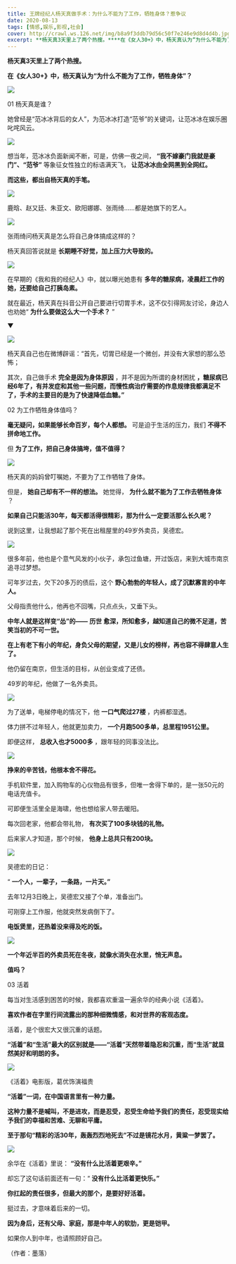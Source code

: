 ```yaml
---
title: 王牌经纪人杨天真做手术：为什么不能为了工作，牺牲身体？惹争议
date: 2020-08-13
tags: [情感,娱乐,影视,社会]
cover: http://crawl.ws.126.net/img/b8a9f3ddb79d56c50f7e246e9d8d4d4b.jpg
excerpt: **杨天真3天里上了两个热搜。****在《女人30+》中，杨天真认为“为什么不能为了工作，牺牲身体”？**![](http://crawl.ws.126.net/img/b8a9f3ddb79d56c50f7e246e9d8d4d4
---
```

**杨天真3天里上了两个热搜。**

**在《女人30+》中，杨天真认为“为什么不能为了工作，牺牲身体”？**

![](http://crawl.ws.126.net/img/b8a9f3ddb79d56c50f7e246e9d8d4d4b.jpg)  

01 杨天真是谁？

她曾经是“范冰冰背后的女人”，为范冰冰打造“范爷”的关键词，让范冰冰在娱乐圈叱咤风云。

![](http://crawl.ws.126.net/img/fcdb514fb69ec078cd18825721ec6db0.jpg)  

想当年，范冰冰负面新闻不断，可是，仿佛一夜之间， **“我不嫁豪门我就是豪门”、“范爷”** 等象征女性独立的标语满天飞，
**让范冰冰由全网黑到全网红。**

**而这些，都出自杨天真的手笔。**

![](http://crawl.ws.126.net/img/8280cd4210c993f4890334667c62de37.jpg)  

鹿晗、赵又廷、朱亚文、欧阳娜娜、张雨绮……都是她旗下的艺人。

![](http://crawl.ws.126.net/img/36d57be6c7a4c7906476158c6e4e3afb.jpg)  

张雨绮问杨天真是怎么将自己身体搞成这样的？

杨天真回答说就是 **长期睡不好觉，加上压力大导致的。**

![](http://crawl.ws.126.net/img/d816fc0d322cb87b75827811af7c2ef5.jpg)  

在早期的《我和我的经纪人》中，就以曝光她患有 **多年的糖尿病，凌晨赶工作的她，还要给自己打胰岛素。**

就在最近，杨天真在抖音公开自己要进行切胃手术，这不仅引得网友讨论，身边人也劝她“ **为什么要做这么大一个手术？** ”

▼

![](http://crawl.ws.126.net/img/b62cfc6d406a1fe0099177da5a4fc992.jpg)  

杨天真自己也在微博辟谣：“首先，切胃已经是一个微创，并没有大家想的那么恐怖；

其次，自己做手术 **完全是因为身体原因** ，并不是因为所谓的身材困扰
**，糖尿病已经6年了，有并发症和其他一些问题，而慢性病治疗需要的作息规律我都满足不了，手术的主要目的是为了快速降低血糖。”**

02 为工作牺牲身体值吗？

**毫无疑问，如果能够长命百岁，每个人都想。** 可是迫于生活的压力，我们 **不得不拼命地工作。**

但 **为了工作，把自己身体搞垮，值不值得？**

![](http://crawl.ws.126.net/img/b0a937ce07dd56e0599d30099e062435.jpg)  

杨天真的妈妈曾叮嘱她，不要为了工作牺牲了身体。

但是， **她自己却有不一样的想法。** 她觉得， **为什么就不能为了工作去牺牲身体** ？

**如果自己只能活30年，每天都活得很精彩，那为什么一定要活那么长久呢？**

说到这里，让我想起了那个死在出租屋里的49岁外卖员，吴德宏。

![](http://crawl.ws.126.net/img/74bedbd29659e29501d21e3a0045fc80.jpg)  

很多年前，他也是个意气风发的小伙子，承包过鱼塘，开过饭店，来到大城市南京追寻过梦想。

可年岁过去，欠下20多万的债后，这个 **野心勃勃的年轻人，成了沉默寡言的中年人。**

父母指责他什么，他再也不回嘴，只点点头，又垂下头。

**中年人就是这样变“怂”的——** **历世** **愈深，所知愈多，越知道自己的微不足道，苦笑当初的不可一世。**

**在上有老下有小的年纪，身负父母的期望，又是儿女的榜样，再也容不得肆意人生了。**

他仍留在南京，但生活的目标，从创业变成了还债。

49岁的年纪，他做了一名外卖员。

![](http://crawl.ws.126.net/img/6a101872ec3c2060520b407562142b7a.jpg)  

为了送单，电梯停电的情况下，他 **一口气爬过27楼** ，内裤都湿透。

体力拼不过年轻人，他就更加卖力， **一个月跑500多单，总里程1951公里。**

即便这样， **总收入也才5000多** ，跟年轻的同事没法比。

![](http://crawl.ws.126.net/img/434d13b85ccabf5751dec34dd62ff352.jpg)  

**挣来的辛苦钱，他根本舍不得花。**

手机软件里，加入购物车的心仪物品有很多，但唯一舍得下单的，是一张50元的电话充值卡。

可即便生活里全是海啸，他也想给家人带去暖阳。

每次回老家，他都会带礼物， **有次买了100多块钱的礼物。**

后来家人才知道，那个时候， **他身上总共只有200块。**

![](http://crawl.ws.126.net/img/5924cbb26a0f6d598d79a9cd04d76008.jpg)  

吴德宏的日记：

“ **一个人，一辈子，一条路，一片天。”**

去年12月3日晚上，吴德宏又接了个单，准备出门。

可刚穿上工作服，他就突然发病倒下了。

**电饭煲里，还热着没来得及吃的饭。**

![](http://crawl.ws.126.net/img/d882ac30ae376b26c869a8a239c6ef99.jpg)  

**一个年近半百的外卖员死在冬夜，就像水消失在水里，悄无声息。**

**值吗？**

03 活着

每当对生活感到困苦的时候，我都喜欢重温一遍余华的经典小说《活着》。

**喜欢作者在字里行间流露出的那种细微情感，和对世界的客观态度。**

活着，是个很宏大又很沉重的话题。

**“活着”和“生活”最大的区别就是——“活着”天然带着隐忍和沉重，而“生活”就显然美好和明朗的多。**

![](http://crawl.ws.126.net/img/bc8a1125077d0ec7ae827ec0e3ac3c68.jpg)  

《活着》电影版，葛优饰演福贵

**“活着”一词，在中国语言里有一种力量。**

**这种力量不是喊叫，不是进攻，而是忍受，忍受生命给予我们的责任，忍受现实给予我们的幸福和苦难、无聊和平庸。**

**至于那句“精彩的活30年，轰轰烈烈地死去”不过是镜花水月，黄粱一梦罢了。**

![](http://crawl.ws.126.net/img/b6ddc21206daaea8574659e7070b81e0.jpg)  

余华在《活着》里说： **“没有什么比活着更艰辛。”**

却忘了这句话前面还有一句：“ **没有什么比活着更快乐。”**

**你扛起的责任很多，但最大的那个，是要好好活着。**

挺过去，才意味着后来的一切。

**因为身后，还有父母、家庭，那是中年人的软肋，更是铠甲。**

如果你人到中年，也请照顾好自己。

（作者：墨落）

